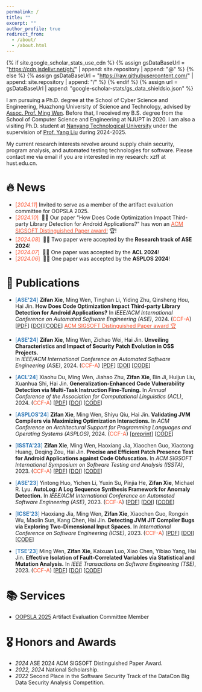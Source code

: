 ```yaml
---
permalink: /
title: ""
excerpt: ""
author_profile: true
redirect_from: 
  - /about/
  - /about.html
---
```


{% if site.google_scholar_stats_use_cdn %}
{% assign gsDataBaseUrl = "<https://cdn.jsdelivr.net/gh/>" | append: site.repository | append: "@" %}
{% else %}
{% assign gsDataBaseUrl = "<https://raw.githubusercontent.com/>" | append: site.repository | append: "/" %}
{% endif %}
{% assign url = gsDataBaseUrl | append: "google-scholar-stats/gs_data_shieldsio.json" %}

<span class='anchor' id='about-me'></span>

I am pursuing a Ph.D. degree at the School of Cyber Science and Engineering, Huazhong University of Science and Technology, advised by [Assoc. Prof. Ming Wen](https://mingwen-cs.github.io/index.html). Before that, I received my B.S. degree from the School of Computer Science and Engineering at NJUPT in 2020. I am also a visiting Ph.D. student at [Nanyang Technological University](https://www.ntu.edu.sg/) under the supervision of [Prof. Yang Liu](https://personal.ntu.edu.sg/yangliu/) during 2024-2025.

My current research interests revolve around supply chain security, program analysis, and automated testing technologies for software. Please contact me via email if you are interested in my research: xzff at hust.edu.cn.

# 🔥 News

- <span style="color:#FC4E2A">[*2024.11*]</span> Invited to serve as a member of the artifact evaluation committee for OOPSLA 2025.
- <span style="color:#FC4E2A">[*2024.10*]</span> &nbsp;🎉🎉 Our paper "How Does Code Optimization Impact Third-party Library Detection for Android Applications?" has won an [<span style="color:#FC4E2A">ACM SIGSOFT Distinguished Paper award!</span>](https://conf.researchr.org/info/ase-2024/awards) 🏆!
- <span style="color:#FC4E2A">[*2024.08*]</span> &nbsp;🎉🎉 Two paper were accepted by the **Research track of ASE 2024**!
- <span style="color:#FC4E2A">[*2024.07*]</span> &nbsp;🎉🎉 One paper was accepted by the **ACL 2024**!
- <span style="color:#FC4E2A">[*2024.06*]</span> &nbsp;🎉🎉 One paper was accepted by the **ASPLOS 2024**!

# 📝 Publications

- <span style="color:#337AB7">[**ASE'24**]</span> **Zifan Xie**, Ming Wen, Tinghan Li, Yiding Zhu, Qinsheng Hou, Hai Jin. **How Does Code Optimization Impact Third-party Library Detection for Android Applications?**  In *IEEE/ACM International Conference on Automated Software Engineering (ASE)*, 2024. (<span style="color:#FC4E2A">CCF-A</span>)  [[PDF](https://xzf1234.github.io/pdfs/ASE24_LibHunter.pdf)] [[DOI](https://dl.acm.org/doi/10.1145/3691620.3695554)][[CODE](https://github.com/CGCL-codes/LibHunter)] 
  [<span style="color:#FC4E2A">ACM SIGSOFT Distinguished Paper award 🏆</span>](https://conf.researchr.org/info/ase-2024/awards)

- <span style="color:#337AB7">[**ASE'24**]</span> **Zifan Xie**, Ming Wen, Zichao Wei, Hai Jin. **Unveiling Characteristics and Impact of Security Patch Evolution in OSS Projects.**  
  In *IEEE/ACM International Conference on Automated Software Engineering (ASE)*, 2024. (<span style="color:#FC4E2A">CCF-A</span>)  [[PDF](https://xzf1234.github.io/pdfs/ASE24_PatchEvolution.pdf)] [[DOI](https://dl.acm.org/doi/10.1145/3691620.3695488)] [[CODE](https://github.com/CGCL-codes/PatchEvolution)]

- <span style="color:#337AB7">[**ACL'24**]</span> Xiaohu Du, Ming Wen, Jiahao Zhu, **Zifan Xie**, Bin Ji, Huijun Liu, Xuanhua Shi, Hai Jin. **Generalization-Enhanced Code Vulnerability Detection via Multi-Task Instruction Fine-Tuning.** In *Annual Conference of the Association for Computational Linguistics (ACL)*, 2024. (<span style="color:#FC4E2A">CCF-A</span>)  [[PDF](https://xzf1234.github.io/pdfs/ACL24.pdf)] [[DOI](https://doi.org/10.48550/arXiv.2406.03718)]  [[CODE](https://github.com/CGCL-codes/VulLLM)]

- <span style="color:#337AB7">[**ASPLOS'24**]</span> **Zifan Xie**, Ming Wen, Shiyu Qiu, Hai Jin. **Validating JVM Compilers via Maximizing Optimization Interactions.**  In *ACM Conference on Architectural Support for Programming Languages and Operating Systems (ASPLOS)*, 2024. (<span style="color:#FC4E2A">CCF-A</span>)   [[preprint](https://xzf1234.github.io/pdfs/ASPLOS24fall-MopFuzzer.pdf)] <!-- [[DOI]()] --> [[CODE](https://github.com/CGCL-codes/MopFuzzer)]

- <span style="color:#337AB7">[**ISSTA'23**]</span> **Zifan Xie**, Ming Wen, Haoxiang Jia, Xiaochen Guo, Xiaotong Huang, Deqing Zou, Hai Jin. **Precise and Efficient Patch Presence Test for Android Applications against Code Obfuscation.**   In *ACM SIGSOFT International Symposium on Software Testing and Analysis (ISSTA)*, 2023. (<span style="color:#FC4E2A">CCF-A</span>)  [[PDF](https://xzf1234.github.io/pdfs/ISSTA23-PHunter.pdf)] [[DOI](https://doi.org/10.1145/3597926.3598061)]  [[CODE](https://github.com/CGCL-codes/PHunter)]

- <span style="color:#337AB7">[**ASE'23**]</span> Yintong Huo, Yichen Li, Yuxin Su, Pinjia He, **Zifan Xie**, Michael R. Lyu. **AutoLog: A Log Sequence Synthesis Framework for Anomaly Detection.**  In *IEEE/ACM International Conference on Automated Software Engineering (ASE)*, 2023. (<span style="color:#FC4E2A">CCF-A</span>)   [[PDF](https://xzf1234.github.io/pdfs/ASE23-AutoLog.pdf)] [[DOI](https://doi.org/10.1109/ASE56229.2023.00133)] [[CODE](https://github.com/logpai/AutoLog)]

- <span style="color:#337AB7">[**ICSE'23**]</span> Haoxiang Jia, Ming Wen, **Zifan Xie**, Xiaochen Guo, Rongxin Wu, Maolin Sun, Kang Chen, Hai Jin. **Detecting JVM JIT Compiler Bugs via Exploring Two-Dimensional Input Spaces.**    In *International Conference on Software Engineering (ICSE)*, 2023. (<span style="color:#FC4E2A">CCF-A</span>)   [[PDF](https://xzf1234.github.io/pdfs/ICSE23-JOpFuzzer.pdf)]  [[DOI](https://doi.org/10.1109/ICSE48619.2023.00016)]  [[CODE](https://github.com/CGCL-codes/JOpFuzzer)]

- <span style="color:#337AB7">[**TSE'23**]</span> Ming Wen, **Zifan Xie**, Kaixuan Luo, Xiao Chen, Yibiao Yang, Hai Jin. **Effective Isolation of Fault-Correlated Variables via Statistical and Mutation Analysis.**   In *IEEE Transactions on Software Engineering (TSE)*, 2023. (<span style="color:#FC4E2A">CCF-A</span>) [[PDF](https://xzf1234.github.io/pdfs/TSE23-IsoVar.pdf)]  [[DOI](https://doi.org/10.1109/TSE.2022.3209590)] [[CODE](https://github.com/MingWEN-CS/IsoVar)]

# 📚 Services
- [OOPSLA 2025](https://2025.splashcon.org/committee/splash-2025-oopsla-artifacts-artifact-evaluation-committee) Artifact Evaluation Committee Member

# 🎖 Honors and Awards

- *2024* ASE 2024 ACM SIGSOFT Distinguished Paper Award.
- *2022, 2024* National Scholarship.
- *2022* Second Place in the Software Security Track of the DataCon Big Data Security Analysis Competition.
